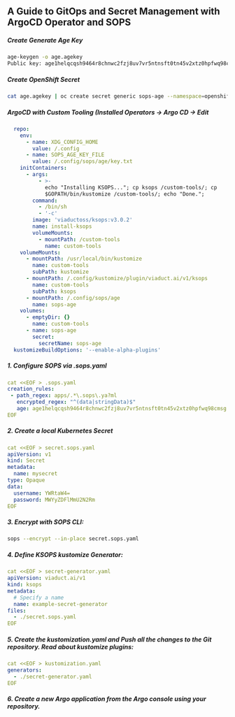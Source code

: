 ## A Guide to GitOps and Secret Management with ArgoCD Operator and SOPS #

##### Create Generate Age Key
```sh
age-keygen -o age.agekey
Public key: age1helqcqsh9464r8chnwc2fzj8uv7vr5ntnsft0tn45v2xtz0hpfwq98cmsg
```
##### Create OpenShift Secret
```sh
cat age.agekey | oc create secret generic sops-age --namespace=openshift-gitops --from-file=keys.txt=/dev/stdin
```
##### ArgoCD with Custom Tooling (Installed Operators -> Argo CD -> Edit
```yml
  repo:
    env:
      - name: XDG_CONFIG_HOME
        value: /.config
      - name: SOPS_AGE_KEY_FILE
        value: /.config/sops/age/key.txt
    initContainers:
      - args:
          - >-
            echo "Installing KSOPS..."; cp ksops /custom-tools/; cp
            $GOPATH/bin/kustomize /custom-tools/; echo "Done.";
        command:
          - /bin/sh
          - '-c'
        image: 'viaductoss/ksops:v3.0.2'
        name: install-ksops
        volumeMounts:
          - mountPath: /custom-tools
            name: custom-tools
    volumeMounts:
      - mountPath: /usr/local/bin/kustomize
        name: custom-tools
        subPath: kustomize
      - mountPath: /.config/kustomize/plugin/viaduct.ai/v1/ksops
        name: custom-tools
        subPath: ksops
      - mountPath: /.config/sops/age
        name: sops-age
    volumes:
      - emptyDir: {}
        name: custom-tools
      - name: sops-age
        secret:
          secretName: sops-age
  kustomizeBuildOptions: '--enable-alpha-plugins'
  ```
##### 1. Configure SOPS via .sops.yaml
 ```yml 
cat <<EOF > .sops.yaml
creation_rules:
  - path_regex: apps/.*\.sops\.ya?ml
    encrypted_regex: "^(data|stringData)$"
    age: age1helqcqsh9464r8chnwc2fzj8uv7vr5ntnsft0tn45v2xtz0hpfwq98cmsg
EOF
```
##### 2. Create a local Kubernetes Secret
```yml
cat <<EOF > secret.sops.yaml
apiVersion: v1
kind: Secret
metadata:
  name: mysecret
type: Opaque
data:
  username: YWRtaW4=
  password: MWYyZDFlMmU2N2Rm
EOF
```
##### 3. Encrypt with SOPS CLI:
```sh
sops --encrypt --in-place secret.sops.yaml
```
##### 4. Define KSOPS kustomize Generator:
```yml
cat <<EOF > secret-generator.yaml
apiVersion: viaduct.ai/v1
kind: ksops
metadata:
  # Specify a name
  name: example-secret-generator
files:
  - ./secret.sops.yaml
EOF
```
##### 5. Create the kustomization.yaml and Push all the changes to the Git repository. Read about kustomize plugins:
```yml
cat <<EOF > kustomization.yaml
generators:
  - ./secret-generator.yaml
EOF
```
##### 6. Create a new Argo application from the Argo console using your repository.
